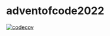 # adventofcode2022

[![codecov](https://codecov.io/gh/alesr/adventofcode2022/branch/master/graph/badge.svg?token=5V1H6S6LU4)](https://codecov.io/gh/alesr/adventofcode2022)

